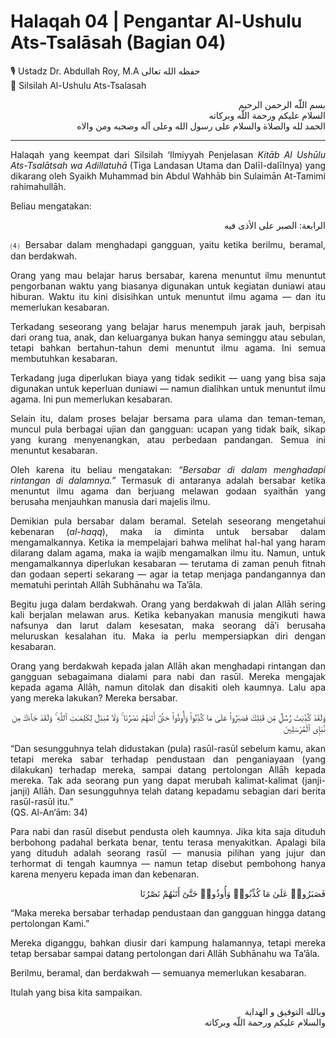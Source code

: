 # Halaqah 04 | Pengantar Al-Ushulu Ats-Tsalāsah (Bagian 04)

🎙 Ustadz Dr. Abdullah Roy, M.A حفظه الله تعالى  
📗 Silsilah Al-Ushulu Ats-Tsalasah  

<div align="right">

بسم اللّه الرحمن الرحيم  
السلام عليكم ورحمة اللّه وبركاته  
الحمد لله والصلاة والسلام على رسول الله وعلى آله وصحبه ومن والاه  

</div>

---


<div align="justify">

Halaqah yang keempat dari Silsilah ‘Ilmiyyah Penjelasan *Kitāb Al Ushūlu Ats-Tsalātsah wa Adillatuhā* (Tiga Landasan Utama dan Dalīl-dalīlnya) yang dikarang oleh Syaikh Muhammad bin Abdul Wahhāb bin Sulaimān At-Tamimi rahimahullāh.  

Beliau mengatakan:  

</div>

<div align="right">

الرابعة: الصبر على الأذى فيه  

</div>

<div align="justify">

⑷ Bersabar dalam menghadapi gangguan, yaitu ketika berilmu, beramal, dan berdakwah.  

Orang yang mau belajar harus bersabar, karena menuntut ilmu menuntut pengorbanan waktu yang biasanya digunakan untuk kegiatan duniawi atau hiburan. Waktu itu kini disisihkan untuk menuntut ilmu agama — dan itu memerlukan kesabaran.  

Terkadang seseorang yang belajar harus menempuh jarak jauh, berpisah dari orang tua, anak, dan keluarganya bukan hanya seminggu atau sebulan, tetapi bahkan bertahun-tahun demi menuntut ilmu agama. Ini semua membutuhkan kesabaran.  

Terkadang juga diperlukan biaya yang tidak sedikit — uang yang bisa saja digunakan untuk keperluan duniawi — namun dialihkan untuk menuntut ilmu agama. Ini pun memerlukan kesabaran.  

Selain itu, dalam proses belajar bersama para ulama dan teman-teman, muncul pula berbagai ujian dan gangguan: ucapan yang tidak baik, sikap yang kurang menyenangkan, atau perbedaan pandangan. Semua ini menuntut kesabaran.  

Oleh karena itu beliau mengatakan: *“Bersabar di dalam menghadapi rintangan di dalamnya.”* Termasuk di antaranya adalah bersabar ketika menuntut ilmu agama dan berjuang melawan godaan syaithān yang berusaha menjauhkan manusia dari majelis ilmu.  

Demikian pula bersabar dalam beramal. Setelah seseorang mengetahui kebenaran (*al-haqq*), maka ia diminta untuk bersabar dalam mengamalkannya. Ketika ia mempelajari bahwa melihat hal-hal yang haram dilarang dalam agama, maka ia wajib mengamalkan ilmu itu. Namun, untuk mengamalkannya diperlukan kesabaran — terutama di zaman penuh fitnah dan godaan seperti sekarang — agar ia tetap menjaga pandangannya dan mematuhi perintah Allāh Subhānahu wa Ta’āla.  

Begitu juga dalam berdakwah. Orang yang berdakwah di jalan Allāh sering kali berjalan melawan arus. Ketika kebanyakan manusia mengikuti hawa nafsunya dan larut dalam kesesatan, maka seorang dā’i berusaha meluruskan kesalahan itu. Maka ia perlu mempersiapkan diri dengan kesabaran.  

Orang yang berdakwah kepada jalan Allāh akan menghadapi rintangan dan gangguan sebagaimana dialami para nabi dan rasūl. Mereka mengajak kepada agama Allāh, namun ditolak dan disakiti oleh kaumnya. Lalu apa yang mereka lakukan? Mereka bersabar.  

</div>

<div align="right">

وَلَقَدْ كُذِّبَتْ رُسُلٌۭ مِّن قَبْلِكَ فَصَبَرُوا۟ عَلَىٰ مَا كُذِّبُوا۟ وَأُوذُوا۟ حَتَّىٰٓ أَتَىٰهُمْ نَصْرُنَا ۚ وَلَا مُبَدِّلَ لِكَلِمَـٰتِ ٱللَّهِ ۚ وَلَقَدْ جَآءَكَ مِن نَّبَإِى ٱلْمُرْسَلِينَ  

</div>

<div align="justify">

“Dan sesungguhnya telah didustakan (pula) rasūl-rasūl sebelum kamu, akan tetapi mereka sabar terhadap pendustaan dan penganiayaan (yang dilakukan) terhadap mereka, sampai datang pertolongan Allāh kepada mereka. Tak ada seorang pun yang dapat merubah kalimat-kalimat (janji-janji) Allāh. Dan sesungguhnya telah datang kepadamu sebagian dari berita rasūl-rasūl itu.”  
(QS. Al-An‘ām: 34)  

Para nabi dan rasūl disebut pendusta oleh kaumnya. Jika kita saja dituduh berbohong padahal berkata benar, tentu terasa menyakitkan. Apalagi bila yang dituduh adalah seorang rasūl — manusia pilihan yang jujur dan terhormat di tengah kaumnya — namun tetap disebut pembohong hanya karena menyeru kepada iman dan kebenaran.  

</div>

<div align="right">

فَصَبَرُوا۟ عَلَىٰ مَا كُذِّبُوا۟ وَأُوذُوا۟ حَتَّىٰٓ أَتَىٰهُمْ نَصْرُنَا  

</div>

<div align="justify">

“Maka mereka bersabar terhadap pendustaan dan gangguan hingga datang pertolongan Kami.”  

Mereka diganggu, bahkan diusir dari kampung halamannya, tetapi mereka tetap bersabar sampai datang pertolongan dari Allāh Subhānahu wa Ta’āla.  

Berilmu, beramal, dan berdakwah — semuanya memerlukan kesabaran.  

Itulah yang bisa kita sampaikan.  

</div>

<div align="right">

وبالله التوفيق و الهداية  
والسلام عليكم ورحمة اللّه وبركاته  

</div>
